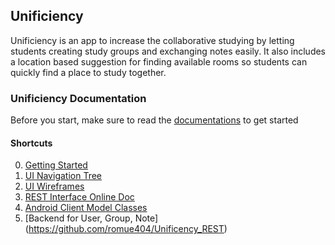 ## Unificiency

Unificiency is an app to increase the collaborative studying by letting students creating study groups and exchanging notes easily. It also includes a location based suggestion for finding available rooms so students can quickly find a place to study together.

### Unificiency Documentation ###

Before you start, make sure to read the [documentations](https://github.com/zhenhaoli/Unificiency/tree/master/Documentations) to get started

#### Shortcuts ####

0. [Getting Started](https://github.com/zhenhaoli/Unificiency/tree/master/Documentations/getting_started)
1. [UI Navigation Tree](https://github.com/zhenhaoli/Unificiency/blob/master/Documentations/navigation_flow/README.md)
2. [UI Wireframes](https://unificency.mybalsamiq.com/projects/androidapp/grid)
3. [REST Interface Online Doc](https://romue404.pythonanywhere.com)
4. [Android Client Model Classes](https://github.com/zhenhaoli/Unificiency/blob/master/Documentations/android_model_classes/README.md)
5. [Backend for User, Group, Note] (https://github.com/romue404/Unificency_REST) 


